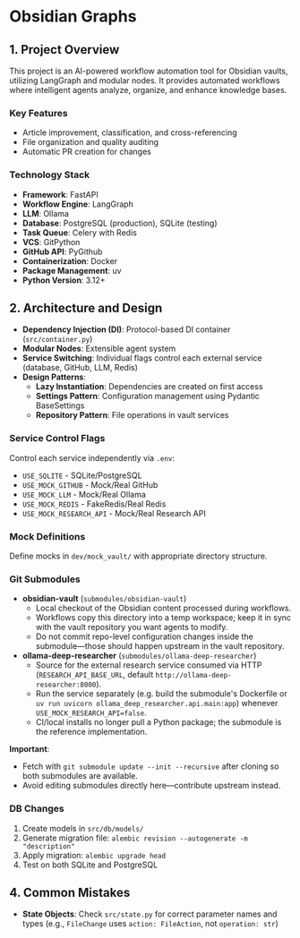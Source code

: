 # Obsidian Graphs

## 1. Project Overview

This project is an AI-powered workflow automation tool for Obsidian vaults, utilizing LangGraph and modular nodes. It provides automated workflows where intelligent agents analyze, organize, and enhance knowledge bases.

### Key Features
- Article improvement, classification, and cross-referencing
- File organization and quality auditing
- Automatic PR creation for changes

### Technology Stack
- **Framework**: FastAPI
- **Workflow Engine**: LangGraph
- **LLM**: Ollama
- **Database**: PostgreSQL (production), SQLite (testing)
- **Task Queue**: Celery with Redis
- **VCS**: GitPython
- **GitHub API**: PyGithub
- **Containerization**: Docker
- **Package Management**: uv
- **Python Version**: 3.12+

## 2. Architecture and Design

- **Dependency Injection (DI)**: Protocol-based DI container (`src/container.py`)
- **Modular Nodes**: Extensible agent system
- **Service Switching**: Individual flags control each external service (database, GitHub, LLM, Redis)
- **Design Patterns**:
    - **Lazy Instantiation**: Dependencies are created on first access
    - **Settings Pattern**: Configuration management using Pydantic BaseSettings
    - **Repository Pattern**: File operations in vault services

### Service Control Flags

Control each service independently via `.env`:
- `USE_SQLITE` - SQLite/PostgreSQL
- `USE_MOCK_GITHUB` - Mock/Real GitHub
- `USE_MOCK_LLM` - Mock/Real Ollama
- `USE_MOCK_REDIS` - FakeRedis/Real Redis
- `USE_MOCK_RESEARCH_API` - Mock/Real Research API

### Mock Definitions
Define mocks in `dev/mock_vault/` with appropriate directory structure.

### Git Submodules

- **obsidian-vault** (`submodules/obsidian-vault`)
  - Local checkout of the Obsidian content processed during workflows.
  - Workflows copy this directory into a temp workspace; keep it in sync with the vault repository you want agents to modify.
  - Do not commit repo-level configuration changes inside the submodule—those should happen upstream in the vault repository.
- **ollama-deep-researcher** (`submodules/ollama-deep-researcher`)
  - Source for the external research service consumed via HTTP (`RESEARCH_API_BASE_URL`, default `http://ollama-deep-researcher:8000`).
  - Run the service separately (e.g. build the submodule's Dockerfile or `uv run uvicorn ollama_deep_researcher.api.main:app`) whenever `USE_MOCK_RESEARCH_API=false`.
  - CI/local installs no longer pull a Python package; the submodule is the reference implementation.

**Important**:
- Fetch with `git submodule update --init --recursive` after cloning so both submodules are available.
- Avoid editing submodules directly here—contribute upstream instead.

### DB Changes
1. Create models in `src/db/models/`
2. Generate migration file: `alembic revision --autogenerate -m "description"`
3. Apply migration: `alembic upgrade head`
4. Test on both SQLite and PostgreSQL

## 4. Common Mistakes

- **State Objects**: Check `src/state.py` for correct parameter names and types (e.g., `FileChange` uses `action: FileAction`, not `operation: str`)